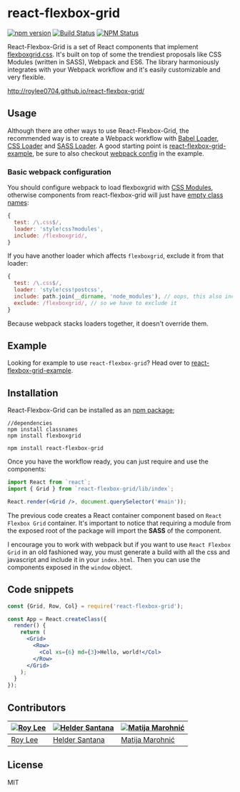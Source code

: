 # react-flexbox-grid
[![npm version](https://badge.fury.io/js/react-flexbox-grid.svg)](https://badge.fury.io/js/react-flexbox-grid)
[![Build Status](https://travis-ci.org/roylee0704/react-flexbox-grid.svg)](https://travis-ci.org/roylee0704/react-flexbox-grid)
[![NPM Status](http://img.shields.io/npm/dm/react-flexbox-grid.svg?style=flat-square)](https://www.npmjs.org/package/react-flexbox-grid)


React-Flexbox-Grid is a set of React components that implement [flexboxgrid.css](https://goo.gl/imrHBZ). It's built on top of some the trendiest proposals like CSS Modules (written in SASS), Webpack and ES6. The library harmoniously integrates with your Webpack workflow and it's easily customizable and very flexible.


http://roylee0704.github.io/react-flexbox-grid/


Usage
-----

Although there are other ways to use React-Flexbox-Grid, the recommended way is to create a Webpack workflow with [Babel Loader](https://github.com/babel/babel-loader), [CSS Loader](https://github.com/webpack/css-loader) and [SASS Loader](https://github.com/jtangelder/sass-loader). A good starting point is [react-flexbox-grid-example](https://github.com/roylee0704/react-flexbox-grid-example), be sure to also checkout [webpack config](https://github.com/roylee0704/react-flexbox-grid-example/blob/master/webpack.config.js) in the example.



### Basic webpack configuration

You should configure webpack to load flexboxgrid with [CSS Modules](https://github.com/webpack/css-loader#css-modules), otherwise components from react-flexbox-grid will just have [empty class names](https://github.com/roylee0704/react-flexbox-grid/issues/21):

```js
{
  test: /\.css$/,
  loader: 'style!css?modules',
  include: /flexboxgrid/,
}
```

If you have another loader which affects `flexboxgrid`, exclude it from that loader:

```js
{
  test: /\.css$/,
  loader: 'style!css!postcss',
  include: path.join(__dirname, 'node_modules'), // oops, this also includes flexboxgrid
  exclude: /flexboxgrid/, // so we have to exclude it
}
```

Because webpack stacks loaders together, it doesn't override them.

Example
-------
Looking for example to use `react-flexbox-grid`? Head over to [react-flexbox-grid-example](https://github.com/roylee0704/react-flexbox-grid-example).


Installation
------------

React-Flexbox-Grid can be installed as an [npm package](https://www.npmjs.com/package/react-flexbox-grid);

```
//dependencies
npm install classnames
npm install flexboxgrid

npm install react-flexbox-grid
```


Once you have the workflow ready, you can just require and use the components:

```jsx
import React from `react`;
import { Grid } from `react-flexbox-grid/lib/index`;

React.render(<Grid />, document.querySelector('#main'));
```

The previous code creates a React container component based on `React Flexbox Grid` container. It's important to notice that requiring a module from the exposed root of the package will import the **SASS** of the component.


I encourage you to work with webpack but if you want to use `React Flexbox Grid` in an old fashioned way, you must generate a build with all the css and javascript and include it in your `index.html`. Then you can use the components exposed in the `window` object.


Code snippets
------------
```jsx
const {Grid, Row, Col} = require('react-flexbox-grid');

const App = React.createClass({
  render() {
    return (
      <Grid>
        <Row>
          <Col xs={6} md={3}>Hello, world!</Col>
        </Row>
      </Grid>
    );
  }
});
```
Contributors
-----------
[![Roy Lee](https://avatars0.githubusercontent.com/u/3850661?v=3&s=144)](https://github.com/roylee0704/) | [![Helder Santana](https://avatars1.githubusercontent.com/u/134727?v=3&s=144)](https://github.com/heldr/) | [![Matija Marohnić](https://avatars2.githubusercontent.com/u/471278?v=3&s=144)](https://github.com/silvenon)
---|---|---
[Roy Lee](https://github.com/roylee0704) | [Helder Santana](https://github.com/heldr/) | [Matija Marohnić](https://github.com/silvenon)

License
-------
MIT
